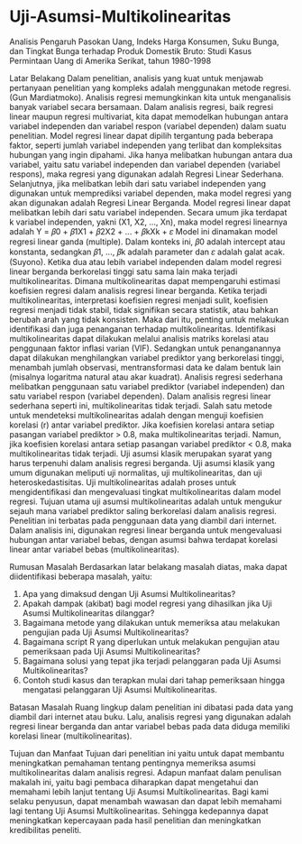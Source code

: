# Uji-Asumsi-Multikolinearitas
Analisis Pengaruh Pasokan Uang, Indeks Harga Konsumen, Suku Bunga, dan Tingkat  Bunga terhadap Produk Domestik Bruto: Studi Kasus Permintaan Uang di Amerika  Serikat, tahun 1980-1998

Latar Belakang
Dalam penelitian, analisis yang kuat untuk menjawab pertanyaan penelitian yang kompleks adalah menggunakan metode regresi. (Gun Mardiatmoko). Analisis regresi memungkinkan kita untuk menganalisis banyak variabel secara bersamaan. Dalam analisis regresi, baik regresi linear maupun regresi multivariat, kita dapat memodelkan hubungan antara variabel independen dan variabel respon (variabel dependen) dalam suatu penelitian.
Model regresi linear dapat dipilih tergantung pada beberapa faktor, seperti jumlah variabel independen yang terlibat dan kompleksitas hubungan yang ingin dipahami. Jika hanya melibatkan hubungan antara dua variabel, yaitu satu variabel independen dan variabel dependen (variabel respons), maka regresi yang digunakan adalah Regresi Linear Sederhana. Selanjutnya, jika melibatkan lebih dari satu variabel independen yang digunakan untuk memprediksi variabel dependen, maka model regresi yang akan digunakan adalah Regresi Linear Berganda.
Model regresi linear dapat melibatkan lebih dari satu variabel independen. Secara umum jika terdapat k variabel independen, yakni (X1, X2, ..., Xn), maka model regresi linearnya adalah
Y = 𝛽0 +  𝛽1X1 + 𝛽2X2 + ... + 𝛽kXk + 𝜀
Model ini dinamakan model regresi linear ganda (multiple). Dalam konteks ini, 𝛽0 adalah intercept atau konstanta, sedangkan 𝛽1, ..., 𝛽k adalah parameter dan 𝜀 adalah galat acak. (Suyono). Ketika dua atau lebih variabel independen dalam model regresi linear berganda berkorelasi tinggi satu sama lain maka terjadi multikolinearitas. Dimana multikolinearitas dapat mempengaruhi estimasi koefisien regresi dalam analisis regresi linear berganda. Ketika terjadi multikolinearitas, interpretasi koefisien regresi menjadi sulit, koefisien regresi menjadi tidak stabil, tidak signifikan secara statistik, atau bahkan berubah arah yang tidak konsisten.
Maka dari itu, penting untuk melakukan identifikasi dan juga penanganan terhadap multikolinearitas. Identifikasi multikolinearitas dapat dilakukan melalui analisis matriks korelasi atau penggunaan faktor inflasi varian (VIF). Sedangkan untuk penanganannya dapat dilakukan menghilangkan variabel prediktor yang berkorelasi tinggi, menambah jumlah observasi, mentransformasi data ke dalam bentuk lain (misalnya logaritma natural atau akar kuadrat). 
Analisis regresi sederhana melibatkan penggunaan satu variabel prediktor (variabel independen) dan satu variabel respon (variabel dependen). Dalam analisis regresi linear sederhana seperti ini, multikolinearitas tidak terjadi. Salah satu metode untuk mendeteksi multikolinearitas adalah dengan menguji koefisien korelasi (r) antar variabel prediktor. Jika koefisien korelasi antara setiap pasangan variabel prediktor > 0.8, maka multikolinearitas terjadi. Namun, jika koefisien korelasi antara setiap pasangan variabel prediktor < 0.8, maka multikolinearitas tidak terjadi.
Uji asumsi klasik merupakan syarat yang harus terpenuhi dalam analisis regresi berganda. Uji asumsi klasik yang umum digunakan meliputi uji normalitas, uji multikolinearitas, dan uji heteroskedastisitas. Uji multikolinearitas adalah proses untuk mengidentifikasi dan mengevaluasi tingkat multikolinearitas dalam model regresi. Tujuan utama uji asumsi multikolinearitas adalah untuk mengukur sejauh mana variabel prediktor saling berkorelasi dalam analisis regresi.
Penelitian ini terbatas pada penggunaan data yang diambil dari internet. Dalam analisis ini, digunakan regresi linear berganda untuk mengevaluasi hubungan antar variabel bebas, dengan asumsi bahwa terdapat korelasi linear antar variabel bebas (multikolinearitas).

Rumusan Masalah
Berdasarkan latar belakang masalah diatas, maka dapat diidentifikasi beberapa masalah, yaitu:
1)	Apa yang dimaksud dengan Uji Asumsi Multikolinearitas?
2)	Apakah dampak (akibat) bagi model regresi yang dihasilkan jika Uji Asumsi Multikolinearitas dilanggar?
3)	Bagaimana metode yang dilakukan untuk memeriksa atau melakukan pengujian pada Uji Asumsi Multikolinearitas?
4)	Bagaimana script R yang diperlukan untuk melakukan pengujian atau pemeriksaan pada Uji Asumsi Multikolinearitas?
5)	Bagaimana solusi yang tepat jika terjadi pelanggaran pada Uji Asumsi Multikolinearitas?
6)	Contoh studi kasus dan terapkan mulai dari tahap pemeriksaan hingga mengatasi pelanggaran Uji Asumsi Multikolinearitas.

Batasan Masalah
Ruang lingkup dalam penelitian ini dibatasi pada data yang diambil dari internet atau buku. Lalu, analisis regresi yang digunakan adalah regresi linear berganda dan antar variabel bebas pada data diduga memiliki korelasi linear (multikolinearitas).

Tujuan dan Manfaat
Tujuan dari penelitian ini yaitu untuk dapat membantu meningkatkan pemahaman tentang pentingnya memeriksa asumsi multikolinearitas dalam analisis regresi.
Adapun manfaat dalam penulisan makalah ini, yaitu bagi pembaca diharapkan dapat mengetahui dan memahami lebih lanjut tentang Uji Asumsi Multikolinearitas. Bagi kami selaku penyusun, dapat menambah wawasan dan dapat lebih memahami lagi tentang Uji Asumsi Multikolinearitas. Sehingga kedepannya dapat meningkatkan kepercayaan pada hasil penelitian dan meningkatkan kredibilitas peneliti.
